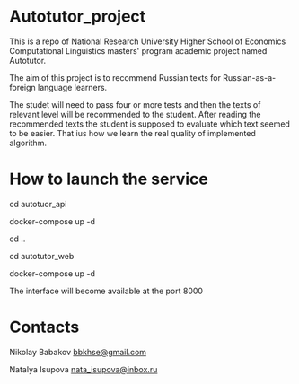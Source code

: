 # Autotutor_project
This is a repo of National Research University Higher School of Economics Computational Linguistics masters' program academic project named Autotutor.

The aim of this project is to recommend Russian texts for Russian-as-a-foreign language learners.

The studet will need to pass four or more tests and then the texts of relevant level will be recommended to the student.
After reading the recommended texts the student is supposed to evaluate which text seemed to be easier. That ius how we learn the real quality of implemented algorithm. 


# How to launch the service

cd autotuor_api

docker-compose up -d

cd ..

cd autotutor_web

docker-compose up -d

The interface will become available at the port 8000

# Contacts
Nikolay Babakov bbkhse@gmail.com

Natalya Isupova nata_isupova@inbox.ru

